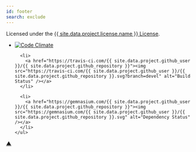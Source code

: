 ```yaml
---
id: footer
search: exclude
---
```


<div class="col-sm-1">
</div>

<div class="col-sm-10 centered">
  Licensed under the <a href="{{ site.data.project.license.url }}">{{ site.data.project.license.name }} License</a>.
  <br>
  <span class="container centered">
    <ul class="list-inline">
      <li>
        <a href="https://codeclimate.com/github/{{ site.data.project.github_user }}/{{ site.data.project.github_repository }}"><img src="https://codeclimate.com/github/{{ site.data.project.github_user }}/{{ site.data.project.github_repository }}.png" alt="Code Climate" /></a>
      </li>

      <li>
        <a href="https://travis-ci.com/{{ site.data.project.github_user }}/{{ site.data.project.github_repository }}"><img src="https://travis-ci.com/{{ site.data.project.github_user }}/{{ site.data.project.github_repository }}.svg?branch=devel" alt="Build Status" /></a>
      </li>

      <li>
        <a href="https://gemnasium.com/{{ site.data.project.github_user }}/{{ site.data.project.github_repository }}"><img src="https://gemnasium.com/{{ site.data.project.github_user }}/{{ site.data.project.github_repository }}.svg" alt="Dependency Status" /></a>
      </li>
    </ul>
  </span>
</div>

<div class="col-sm-1">
  <p class="text-right"><a href="#top">&#x25B2;</a></p>
</div>
